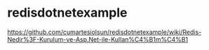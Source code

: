 # redisdotnetexample

https://github.com/cumartesiolsun/redisdotnetexample/wiki/Redis-Nedir%3F-Kurulum-ve-Asp.Net-ile-Kullan%C4%B1m%C4%B1

